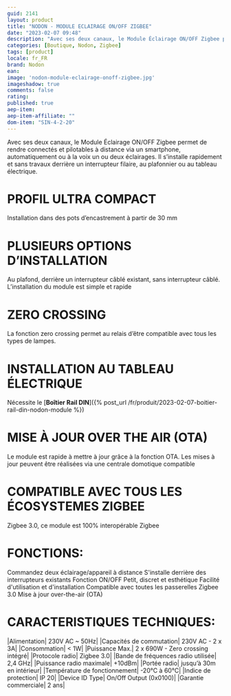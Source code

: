 ```yaml
---
guid: 2141
layout: product 
title: "NODON - MODULE ECLAIRAGE ON/OFF ZIGBEE"
date: "2023-02-07 09:48"
description: "Avec ses deux canaux, le Module Éclairage ON/OFF Zigbee permet de rendre connectés et pilotables à distance via un smartphone, automatiquement ou à la voix un ou deux éclairages."
categories: [Boutique, Nodon, Zigbee]
tags: [product]
locale: fr_FR
brand: Nodon
ean: 
image: 'nodon-module-eclairage-onoff-zigbee.jpg'
imageshadow: true
comments: false
rating:  
published: true
aep-item: 
aep-item-affiliate: ""
dom-item: "SIN-4-2-20"
---
```


Avec ses deux canaux, le Module Éclairage ON/OFF Zigbee permet de rendre connectés et pilotables à distance via un smartphone, automatiquement ou à la voix un ou deux éclairages. Il s’installe rapidement et sans travaux derrière un interrupteur filaire, au plafonnier ou au tableau électrique.

# PROFIL ULTRA COMPACT
Installation dans des pots d’encastrement à partir de 30 mm

# PLUSIEURS OPTIONS D’INSTALLATION
Au plafond, derrière un interrupteur câblé existant, sans interrupteur câblé. L’installation du module est simple et rapide

# ZERO CROSSING
La fonction zero crossing permet au relais d’être compatible avec tous les types de lampes.

# INSTALLATION AU TABLEAU ÉLECTRIQUE
Nécessite le [**Boîtier Rail DIN**]({% post_url /fr/produit/2023-02-07-boitier-rail-din-nodon-module %})

# MISE À JOUR OVER THE AIR (OTA)
Le module est rapide à mettre à jour grâce à la fonction OTA. Les mises à jour peuvent être réalisées via une centrale domotique compatible

# COMPATIBLE AVEC TOUS LES ÉCOSYSTEMES ZIGBEE
Zigbee 3.0, ce module est 100% interopérable Zigbee

# FONCTIONS:

Commandez deux éclairage/appareil à distance
S'installe derrière des interrupteurs existants
Fonction ON/OFF
Petit, discret et esthétique
Facilité d'utilisation et d'installation
Compatible avec toutes les passerelles Zigbee 3.0
Mise à jour over-the-air (OTA)

# CARACTERISTIQUES TECHNIQUES:

|Alimentation| 230V AC ~ 50Hz|
|Capacités de commutation| 230V AC - 2 x 3A|
|Consommation| < 1W|
|Puissance Max.| 2 x 690W - Zero crossing intégré|
|Protocole radio| Zigbee 3.0|
|Bande de fréquences radio utilisée| 2,4 GHz|
|Puissance radio maximale| +10dBm|
|Portée radio| jusqu’à 30m en intérieur|
|Température de fonctionnement| -20°C à 60°C|
|Indice de protection| IP 20|
|Device ID Type| On/Off Output (0x0100)|
|Garantie commerciale| 2 ans|
